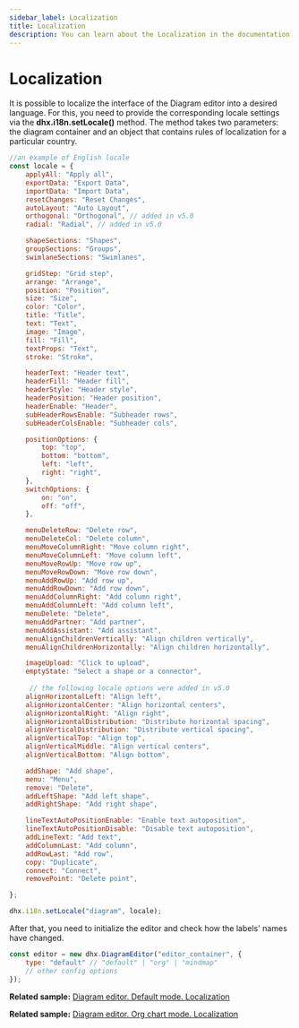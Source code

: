 ```yaml
---
sidebar_label: Localization
title: Localization
description: You can learn about the Localization in the documentation of the DHTMLX JavaScript Diagram library. Browse developer guides and API reference, try out code examples and live demos, and download a free 30-day evaluation version of DHTMLX Diagram.
---
```


# Localization

It is possible to localize the interface of the Diagram editor into a desired language. For this, you need to provide the corresponding locale settings via the **dhx.i18n.setLocale()** method.
The method takes two parameters: the diagram container and an object that contains rules of localization for a particular country.

~~~js
//an example of English locale
const locale = {
	applyAll: "Apply all",
    exportData: "Export Data",
    importData: "Import Data",
    resetChanges: "Reset Changes",
    autoLayout: "Auto Layout",
	orthogonal: "Orthogonal", // added in v5.0
	radial: "Radial", // added in v5.0

	shapeSections: "Shapes",
	groupSections: "Groups",
	swimlaneSections: "Swimlanes",

	gridStep: "Grid step",
	arrange: "Arrange",
    position: "Position",
    size: "Size",
    color: "Color",
    title: "Title",
    text: "Text",
    image: "Image",
    fill: "Fill",
    textProps: "Text",
    stroke: "Stroke",

    headerText: "Header text",
	headerFill: "Header fill",
	headerStyle: "Header style",
	headerPosition: "Header position",
	headerEnable: "Header",
	subHeaderRowsEnable: "Subheader rows",
	subHeaderColsEnable: "Subheader cols",

	positionOptions: {
		top: "top",
		bottom: "bottom",
		left: "left",
		right: "right",
	},
	switchOptions: {
		on: "on",
		off: "off",
	},

	menuDeleteRow: "Delete row",
	menuDeleteCol: "Delete column",
	menuMoveColumnRight: "Move column right",
	menuMoveColumnLeft: "Move column left",
	menuMoveRowUp: "Move row up",
	menuMoveRowDown: "Move row down",
	menuAddRowUp: "Add row up",
	menuAddRowDown: "Add row down",
	menuAddColumnRight: "Add column right",
	menuAddColumnLeft: "Add column left",
	menuDelete: "Delete",
	menuAddPartner: "Add partner",
	menuAddAssistant: "Add assistant",
	menuAlignChildrenVertically: "Align children vertically",
	menuAlignChildrenHorizontally: "Align children horizontally",

    imageUpload: "Click to upload",
    emptyState: "Select a shape or a connector",
	
	 // the following locale options were added in v5.0
	alignHorizontalLeft: "Align left",
	alignHorizontalCenter: "Align horizontal centers",
	alignHorizontalRight: "Align right",
	alignHorizontalDistribution: "Distribute horizontal spacing",
	alignVerticalDistribution: "Distribute vertical spacing",
	alignVerticalTop: "Align top",
	alignVerticalMiddle: "Align vertical centers",
	alignVerticalBottom: "Align bottom",

	addShape: "Add shape",
	menu: "Menu",
	remove: "Delete",
	addLeftShape: "Add left shape",
	addRightShape: "Add right shape",

	lineTextAutoPositionEnable: "Enable text autoposition",
	lineTextAutoPositionDisable: "Disable text autoposition",
	addLineText: "Add text",
	addColumnLast: "Add column",
	addRowLast: "Add row",
	copy: "Duplicate",
	connect: "Connect",
	removePoint: "Delete point",

};

dhx.i18n.setLocale("diagram", locale);
~~~

After that, you need to initialize the editor and check how the labels' names have changed.

~~~js
const editor = new dhx.DiagramEditor("editor_container", {
    type: "default" // "default" | "org" | "mindmap"
    // other config options
});
~~~

**Related sample:** [Diagram editor. Default mode. Localization](https://snippet.dhtmlx.com/sivvpbyg)

**Related sample:** [Diagram editor. Org chart mode. Localization](https://snippet.dhtmlx.com/7qt2mfu2)
